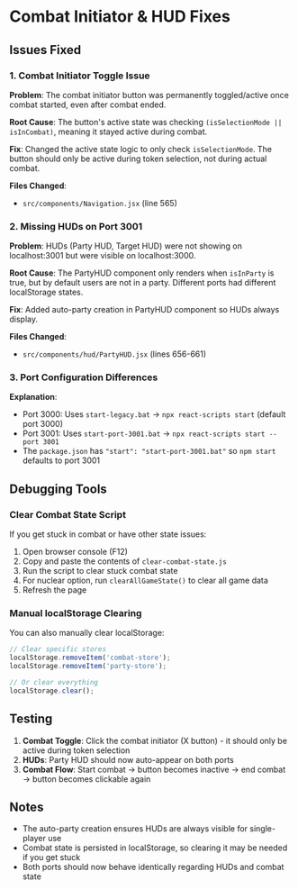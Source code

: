 # Combat Initiator & HUD Fixes

## Issues Fixed

### 1. Combat Initiator Toggle Issue
**Problem**: The combat initiator button was permanently toggled/active once combat started, even after combat ended.

**Root Cause**: The button's active state was checking `(isSelectionMode || isInCombat)`, meaning it stayed active during combat.

**Fix**: Changed the active state logic to only check `isSelectionMode`. The button should only be active during token selection, not during actual combat.

**Files Changed**:
- `src/components/Navigation.jsx` (line 565)

### 2. Missing HUDs on Port 3001
**Problem**: HUDs (Party HUD, Target HUD) were not showing on localhost:3001 but were visible on localhost:3000.

**Root Cause**: The PartyHUD component only renders when `isInParty` is true, but by default users are not in a party. Different ports had different localStorage states.

**Fix**: Added auto-party creation in PartyHUD component so HUDs always display.

**Files Changed**:
- `src/components/hud/PartyHUD.jsx` (lines 656-661)

### 3. Port Configuration Differences
**Explanation**: 
- Port 3000: Uses `start-legacy.bat` → `npx react-scripts start` (default port 3000)
- Port 3001: Uses `start-port-3001.bat` → `npx react-scripts start --port 3001`
- The `package.json` has `"start": "start-port-3001.bat"` so `npm start` defaults to port 3001

## Debugging Tools

### Clear Combat State Script
If you get stuck in combat or have other state issues:

1. Open browser console (F12)
2. Copy and paste the contents of `clear-combat-state.js`
3. Run the script to clear stuck combat state
4. For nuclear option, run `clearAllGameState()` to clear all game data
5. Refresh the page

### Manual localStorage Clearing
You can also manually clear localStorage:
```javascript
// Clear specific stores
localStorage.removeItem('combat-store');
localStorage.removeItem('party-store');

// Or clear everything
localStorage.clear();
```

## Testing

1. **Combat Toggle**: Click the combat initiator (X button) - it should only be active during token selection
2. **HUDs**: Party HUD should now auto-appear on both ports
3. **Combat Flow**: Start combat → button becomes inactive → end combat → button becomes clickable again

## Notes

- The auto-party creation ensures HUDs are always visible for single-player use
- Combat state is persisted in localStorage, so clearing it may be needed if you get stuck
- Both ports should now behave identically regarding HUDs and combat state
